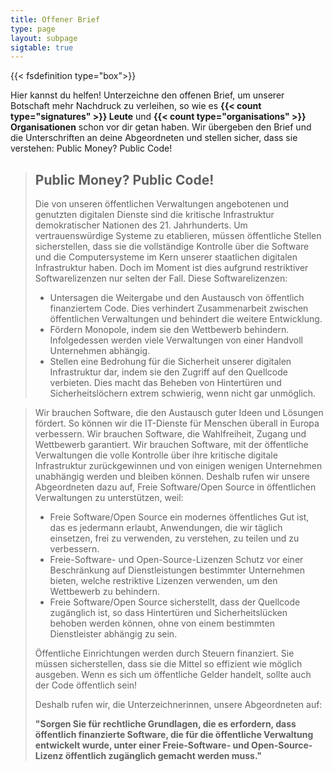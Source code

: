 ```yaml
---
title: Offener Brief
type: page
layout: subpage
sigtable: true
---
```



{{< fsdefinition type="box">}}

<!--- Freie Software gibt jedem das Recht, Software zu verwenden, zu verstehen, zu verbreiten und zu verbessern. Diese Rechte stärken andere Grundrechte wie die Redefreiheit, die Pressefreiheit und das Recht auf Privatsphäre. --->

Hier kannst du helfen! Unterzeichne den offenen Brief, um unserer Botschaft mehr Nachdruck zu verleihen, so wie es **{{< count type="signatures" >}} Leute** und **{{< count type="organisations" >}} Organisationen** schon vor dir getan haben. Wir übergeben den Brief und die Unterschriften an deine Abgeordneten und stellen sicher, dass sie verstehen: Public Money? Public Code!

> ## Public Money? Public Code!
>
> Die von unseren öffentlichen Verwaltungen angebotenen und genutzten digitalen Dienste sind die kritische Infrastruktur demokratischer Nationen des 21. Jahrhunderts. Um vertrauenswürdige Systeme zu etablieren, müssen öffentliche Stellen sicherstellen, dass sie die vollständige Kontrolle über die Software und die Computersysteme im Kern unserer staatlichen digitalen Infrastruktur haben. Doch im Moment ist dies aufgrund restriktiver Softwarelizenzen nur selten der Fall. Diese Softwarelizenzen:
>
> * Untersagen die Weitergabe und den Austausch von öffentlich finanziertem Code. Dies verhindert Zusammenarbeit zwischen öffentlichen Verwaltungen und behindert die weitere Entwicklung.
> * Fördern Monopole, indem sie den Wettbewerb behindern. Infolgedessen werden viele Verwaltungen von einer Handvoll Unternehmen abhängig.
> * Stellen eine Bedrohung für die Sicherheit unserer digitalen Infrastruktur dar, indem sie den Zugriff auf den Quellcode verbieten. Dies macht das Beheben von Hintertüren und Sicherheitslöchern extrem schwierig, wenn nicht gar unmöglich.

> Wir brauchen Software, die den Austausch guter Ideen und Lösungen fördert. So können wir die IT-Dienste für Menschen überall in Europa verbessern. Wir brauchen Software, die Wahlfreiheit, Zugang und Wettbewerb garantiert. Wir brauchen Software, mit der öffentliche Verwaltungen die volle Kontrolle über ihre kritische digitale Infrastruktur zurückgewinnen und von einigen wenigen Unternehmen unabhängig werden und bleiben können. Deshalb rufen wir unsere Abgeordneten dazu auf, Freie Software/Open Source in öffentlichen Verwaltungen zu unterstützen, weil:
>
> * Freie Software/Open Source ein modernes öffentliches Gut ist, das es jedermann erlaubt, Anwendungen, die wir täglich einsetzen, frei zu verwenden, zu verstehen, zu teilen und zu verbessern.
> * Freie-Software- und Open-Source-Lizenzen Schutz vor einer Beschränkung auf Dienstleistungen bestimmter Unternehmen bieten, welche restriktive Lizenzen verwenden, um den Wettbewerb zu behindern.
> * Freie Software/Open Source sicherstellt, dass der Quellcode zugänglich ist, so dass Hintertüren und Sicherheitslücken behoben werden können, ohne von einem bestimmten Dienstleister abhängig zu sein.
>
> Öffentliche Einrichtungen werden durch Steuern finanziert. Sie müssen sicherstellen, dass sie die Mittel so effizient wie möglich ausgeben. Wenn es sich um öffentliche Gelder handelt, sollte auch der Code öffentlich sein!
>
> Deshalb rufen wir, die Unterzeichnerinnen, unsere Abgeordneten auf:
>
> **"Sorgen Sie für rechtliche Grundlagen, die es erfordern, dass öffentlich finanzierte Software, die für die öffentliche Verwaltung entwickelt wurde, unter einer Freie-Software- und Open-Source-Lizenz öffentlich zugänglich gemacht werden muss."**

[fs]: https://fossasia.org/freesoftware/basics/summary.html "Freie Software gibt jedem das Recht, Software zu verwenden, zu verstehen, zu verbreiten und zu verbessern. Diese Rechte stärken andere Grundrechte wie die Redefreiheit, die Pressefreiheit und das Recht auf Privatsphäre."

<!--- Folgende Personen haben den Brief bereits unterschrieben und sich bereiterklärt, ihre Unterschrift öffentlich zu machen. Wirst du die Nächste sein? --->
